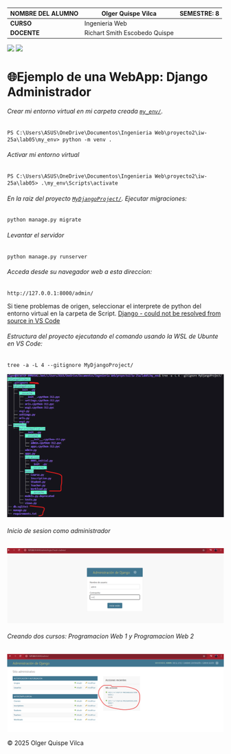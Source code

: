 | NOMBRE DEL ALUMNO | Olger Quispe Vilca      | SEMESTRE: 8|
|-------------------|----------------------------------|-----------|
| **CURSO**        | Ingenieria Web |           |
| **DOCENTE**      | Richart Smith Escobedo Quispe      |           |

<spam>
<img src="https://img.shields.io/badge/django-%23092E20.svg?style=for-the-badge&logo=django&logoColor=white">
<img src="https://img.shields.io/badge/sqlite-%2307405e.svg?style=for-the-badge&logo=sqlite&logoColor=white">
<spam/>

# 🌐Ejemplo de una WebApp: Django Administrador

###### Crear mi entorno virtual en mi carpeta creada [`my_env/`](my_env).

```shell
PS C:\Users\ASUS\OneDrive\Documentos\Ingenieria Web\proyecto2\iw-25a\lab05\my_env> python -m venv .
```

###### Activar mi entorno virtual

```shell
PS C:\Users\ASUS\OneDrive\Documentos\Ingenieria Web\proyecto2\iw-25a\lab05> .\my_env\Scripts\activate
```

###### En la raiz del proyecto [`MyDjangoProject/`](MyDjangoProject). Ejecutar migraciones:

```shell
python manage.py migrate
```

###### Levantar el servidor

```shell
python manage.py runserver
```

###### Acceda desde su navegador web a esta direccion:

```
http://127.0.0.1:8000/admin/
```


Si tiene problemas de origen, seleccionar el interprete de python del entorno virtual en la carpeta de Script. [Django - could not be resolved from source in VS Code](https://stackoverflow.com/questions/67586182/how-to-resolve-import-django-contrib-could-not-be-resolved-from-source-in-vs)

###### Estructura del proyecto ejecutando el comando usando la WSL de Ubunte en VS Code:

```shell
tree -a -L 4 --gitignore MyDjangoProject/
```

![Estructura del Proyecto](image.png)

###### Inicio de sesion como administrador

![alt text](image-1.png)

###### Creando dos cursos: Programacion Web 1 y Programacion Web 2

![alt text](image-2.png)


© 2025 Olger Quispe Vilca